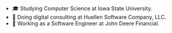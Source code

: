 - 🎓 Studying Computer Science at Iowa State University.
- 🏢 Doing digital consulting at Huellen Software Company, LLC.
- 🚜 Working as a Software Engineer at John Deere Financial.
